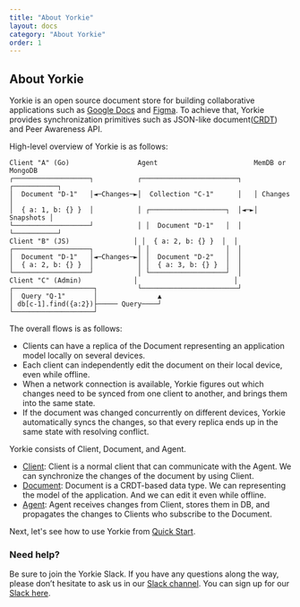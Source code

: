 ```yaml
---
title: "About Yorkie"
layout: docs
category: "About Yorkie"
order: 1
---
```


## About Yorkie

Yorkie is an open source document store for building collaborative applications such as [Google Docs](https://docs.google.com/) and [Figma](https://www.figma.com/). To achieve that, Yorkie provides synchronization primitives such as JSON-like document([CRDT](https://crdt.tech/)) and Peer Awareness API.

High-level overview of Yorkie is as follows:

 ```
 Client "A" (Go)                 Agent                        MemDB or MongoDB
┌───────────────────┐           ┌────────────────────────┐   ┌───────────┐
│  Document "D-1"   │◄─Changes─►│  Collection "C-1"      │   │ Changes   │
│  { a: 1, b: {} }  │           │ ┌───────────────────┐  │◄─►│ Snapshots │
└───────────────────┘           │ │  Document "D-1"   │  │   └───────────┘
 Client "B" (JS)                │ │  { a: 2, b: {} }  │  │
┌───────────────────┐           │ │                   │  │
│  Document "D-1"   │◄─Changes─►│ │  Document "D-2"   │  │
│  { a: 2, b: {} }  │           │ │  { a: 3, b: {} }  │  │
└───────────────────┘           │ └───────────────────┘  │
 Client "C" (Admin)             │                        │
┌────────────────────┐          └────────────────────────┘
│  Query "Q-1"       │               ▲
│ db[c-1].find({a:2})├───── Query────┘
└────────────────────┘
 ```

The overall flows is as follows:

 - Clients can have a replica of the Document representing an application model locally on several devices.
 - Each client can independently edit the document on their local device, even while offline.
 - When a network connection is available, Yorkie figures out which changes need to be synced from one client to another, and brings them into the same state.
 - If the document was changed concurrently on different devices, Yorkie automatically syncs the changes, so that every replica ends up in the same state with resolving conflict.

Yorkie consists of Client, Document, and Agent.

- [Client](./js-sdk#client): Client is a normal client that can communicate with the Agent. We can synchronize the changes of the document by using Client.
- [Document](./js-sdk#document): Document is a CRDT-based data type. We can representing the model of the application. And we can edit it even while offline.
- [Agent](./agent): Agent receives changes from Client, stores them in DB, and propagates the changes to Clients who subscribe to the Document.

Next, let's see how to use Yorkie from [Quick Start](./quick-start).

### Need help?

Be sure to join the Yorkie Slack. If you have any questions along the way, please don’t hesitate to ask us in our [Slack channel](https://dev-yorkie.slack.com/). You can sign up for our [Slack here](https://communityinviter.com/apps/dev-yorkie/yorkie-framework).

